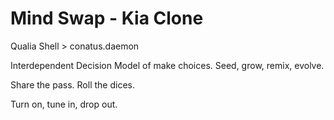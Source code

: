 # Mind Swap - Kia Clone

Qualia Shell > conatus.daemon

Interdependent Decision Model of make choices. 
Seed, grow, remix, evolve. 

Share the pass. Roll the dices. 

Turn on, tune in, drop out. 
